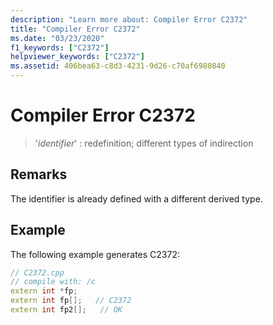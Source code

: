 ```yaml
---
description: "Learn more about: Compiler Error C2372"
title: "Compiler Error C2372"
ms.date: "03/23/2020"
f1_keywords: ["C2372"]
helpviewer_keywords: ["C2372"]
ms.assetid: 406bea63-c8d3-4231-9d26-c70af6980840
---
```

# Compiler Error C2372

> '*identifier*' : redefinition; different types of indirection

## Remarks

The identifier is already defined with a different derived type.

## Example

The following example generates C2372:

```cpp
// C2372.cpp
// compile with: /c
extern int *fp;
extern int fp[];   // C2372
extern int fp2[];   // OK
```
